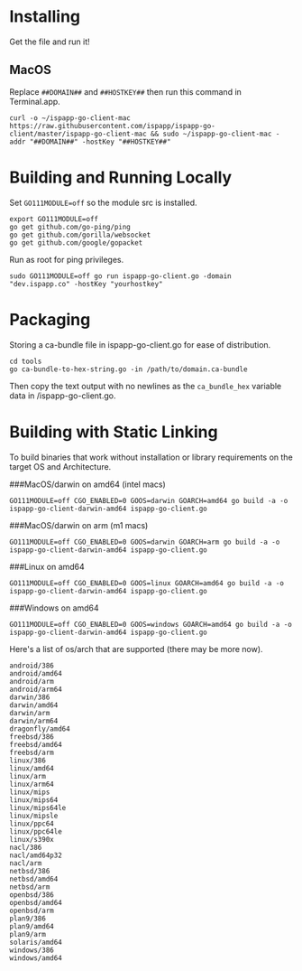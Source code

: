# Installing

Get the file and run it!

## MacOS

Replace `##DOMAIN##` and `##HOSTKEY##` then run this command in Terminal.app.

```
curl -o ~/ispapp-go-client-mac https://raw.githubusercontent.com/ispapp/ispapp-go-client/master/ispapp-go-client-mac && sudo ~/ispapp-go-client-mac -addr "##DOMAIN##" -hostKey "##HOSTKEY##"
```

# Building and Running Locally

Set `GO111MODULE=off` so the module src is installed.

```
export GO111MODULE=off
go get github.com/go-ping/ping
go get github.com/gorilla/websocket
go get github.com/google/gopacket
```

Run as root for ping privileges.

```
sudo GO111MODULE=off go run ispapp-go-client.go -domain "dev.ispapp.co" -hostKey "yourhostkey"
```

# Packaging

Storing a ca-bundle file in ispapp-go-client.go for ease of distribution.

```
cd tools
go ca-bundle-to-hex-string.go -in /path/to/domain.ca-bundle
```

Then copy the text output with no newlines as the `ca_bundle_hex` variable data in /ispapp-go-client.go.

# Building with Static Linking

To build binaries that work without installation or library requirements on the target OS and Architecture.

###MacOS/darwin on amd64 (intel macs)

```
GO111MODULE=off CGO_ENABLED=0 GOOS=darwin GOARCH=amd64 go build -a -o ispapp-go-client-darwin-amd64 ispapp-go-client.go
```

###MacOS/darwin on arm (m1 macs)

```
GO111MODULE=off CGO_ENABLED=0 GOOS=darwin GOARCH=arm go build -a -o ispapp-go-client-darwin-amd64 ispapp-go-client.go
```

###Linux on amd64

```
GO111MODULE=off CGO_ENABLED=0 GOOS=linux GOARCH=amd64 go build -a -o ispapp-go-client-darwin-amd64 ispapp-go-client.go
```

###Windows on amd64

```
GO111MODULE=off CGO_ENABLED=0 GOOS=windows GOARCH=amd64 go build -a -o ispapp-go-client-darwin-amd64 ispapp-go-client.go
```

Here's a list of os/arch that are supported (there may be more now).

```
android/386
android/amd64
android/arm
android/arm64
darwin/386
darwin/amd64
darwin/arm
darwin/arm64
dragonfly/amd64
freebsd/386
freebsd/amd64
freebsd/arm
linux/386
linux/amd64
linux/arm
linux/arm64
linux/mips
linux/mips64
linux/mips64le
linux/mipsle
linux/ppc64
linux/ppc64le
linux/s390x
nacl/386
nacl/amd64p32
nacl/arm
netbsd/386
netbsd/amd64
netbsd/arm
openbsd/386
openbsd/amd64
openbsd/arm
plan9/386
plan9/amd64
plan9/arm
solaris/amd64
windows/386
windows/amd64
```

